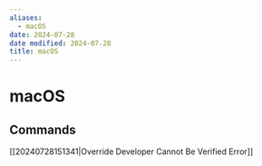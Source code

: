 ```yaml
---
aliases:
  - macOS
date: 2024-07-28
date modified: 2024-07-28
title: macOS
---
```


# macOS

## Commands

[[20240728151341|Override Developer Cannot Be Verified Error]]
